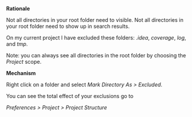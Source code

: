 **Rationale**

Not all directories in your root folder need to visible. Not all directories in your root folder need to show up in search results.

On my current project I have excluded these folders: _.idea_, _coverage_, _log_, and _tmp_.

Note: you can always see all directories in the root folder by choosing the _Project_ scope.

**Mechanism**

Right click on a folder and select _Mark Directory As > Excluded_.

You can see the total effect of your exclusions go to

_Preferences > Project > Project Structure_
